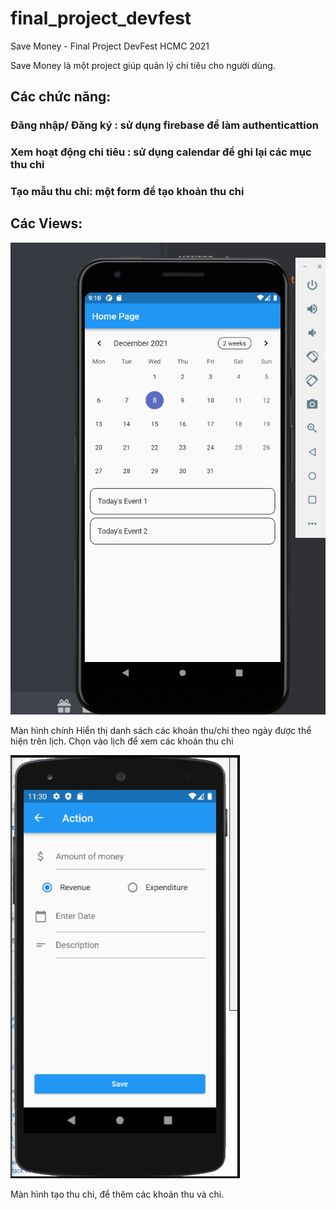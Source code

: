 # final_project_devfest

Save Money - Final Project DevFest HCMC 2021

Save Money là một project giúp quản lý chi tiêu cho người dùng. 
## Các chức năng:
### Đăng nhập/ Đăng ký : sử dụng firebase để làm authenticattion
### Xem hoạt động chi tiêu : sử dụng calendar để ghi lại các mục thu chi
### Tạo mẫu thu chi: một form để tạo khoản thu chi

## 
## Các Views:
![img.png](img.png)

Màn hình chính Hiển thị danh sách các khoản thu/chi theo ngày được thể hiện trên lịch. Chọn vào lịch để xem các khoản thu chi

![img_1.png](img_1.png)

Màn hình tạo thu chi, để thêm các khoản thu và chi.
